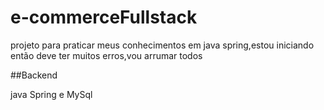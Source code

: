 # e-commerceFullstack

projeto para praticar meus conhecimentos em java spring,estou iniciando então deve ter muitos erros,vou arrumar todos

##Backend

java Spring e MySql
